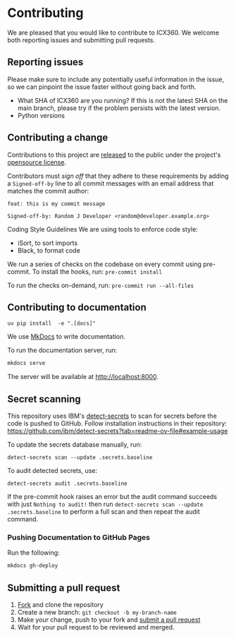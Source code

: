 # Contributing

[fork]: https://github.com/IBM/ICX360/fork
[pr]: https://github.com/IBM/ICX360/compare
[released]: https://help.github.com/articles/github-terms-of-service/

We are pleased that you would like to contribute to ICX360. We welcome both reporting issues and submitting pull requests.

## Reporting issues
Please make sure to include any potentially useful information in the issue, so we can pinpoint the issue faster without going back and forth.

- What SHA of ICX360 are you running? If this is not the latest SHA on the main branch, please try if the problem persists with the latest version.
- Python versions

## Contributing a change
Contributions to this project are [released][released] to the public under the project's [opensource license](https://github.com/IBM/ICX360/blob/main/LICENSE).

Contributors must _sign off_ that they adhere to these requirements by adding a `Signed-off-by` line to all commit messages with an email address that matches the commit author:

```
feat: this is my commit message

Signed-off-by: Random J Developer <random@developer.example.org>
```


Coding Style Guidelines
We are using tools to enforce code style:
- iSort, to sort imports
- Black, to format code

We run a series of checks on the codebase on every commit using pre-commit. To install the hooks, run:
`pre-commit install`

To run the checks on-demand, run:
`pre-commit run --all-files`

## Contributing to documentation
`uv pip install  -e ".[docs]"`

We use [MkDocs](https://www.mkdocs.org/) to write documentation.

To run the documentation server, run:

```bash
mkdocs serve
```

The server will be available at [http://localhost:8000](http://localhost:8000).

## Secret scanning
This repository uses IBM's [detect-secrets](https://github.com/ibm/detect-secrets) to scan for secrets before the code is pushed to GitHub. Follow installation instructions in their repository: https://github.com/ibm/detect-secrets?tab=readme-ov-file#example-usage

To update the secrets database manually, run:
```
detect-secrets scan --update .secrets.baseline
```
To audit detected secrets, use:
```
detect-secrets audit .secrets.baseline
```
If the pre-commit hook raises an error but the audit command succeeds with just `Nothing to audit!` then run `detect-secrets scan --update .secrets.baseline` to perform a full scan and then repeat the audit command.



### Pushing Documentation to GitHub Pages

Run the following:

```bash
mkdocs gh-deploy
```


## Submitting a pull request

1. [Fork][fork] and clone the repository
2. Create a new branch: `git checkout -b my-branch-name`
3. Make your change, push to your fork and [submit a pull request][pr]
4. Wait for your pull request to be reviewed and merged.
